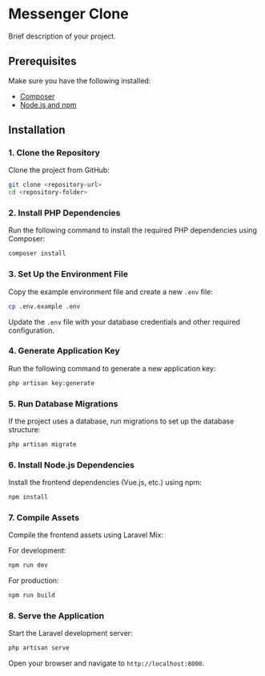 
# Messenger Clone

Brief description of your project.

## Prerequisites

Make sure you have the following installed:

- [Composer](https://getcomposer.org/)
- [Node.js and npm](https://nodejs.org/)

## Installation

### 1. Clone the Repository

Clone the project from GitHub:

```bash
git clone <repository-url>
cd <repository-folder>
```

### 2. Install PHP Dependencies

Run the following command to install the required PHP dependencies using Composer:

```bash
composer install
```

### 3. Set Up the Environment File

Copy the example environment file and create a new `.env` file:

```bash
cp .env.example .env
```

Update the `.env` file with your database credentials and other required configuration.

### 4. Generate Application Key

Run the following command to generate a new application key:

```bash
php artisan key:generate
```

### 5. Run Database Migrations

If the project uses a database, run migrations to set up the database structure:

```bash
php artisan migrate
```

### 6. Install Node.js Dependencies

Install the frontend dependencies (Vue.js, etc.) using npm:

```bash
npm install
```

### 7. Compile Assets

Compile the frontend assets using Laravel Mix:

For development:
```bash
npm run dev
```

For production:
```bash
npm run build
```

### 8. Serve the Application

Start the Laravel development server:

```bash
php artisan serve
```

Open your browser and navigate to `http://localhost:8000`.



